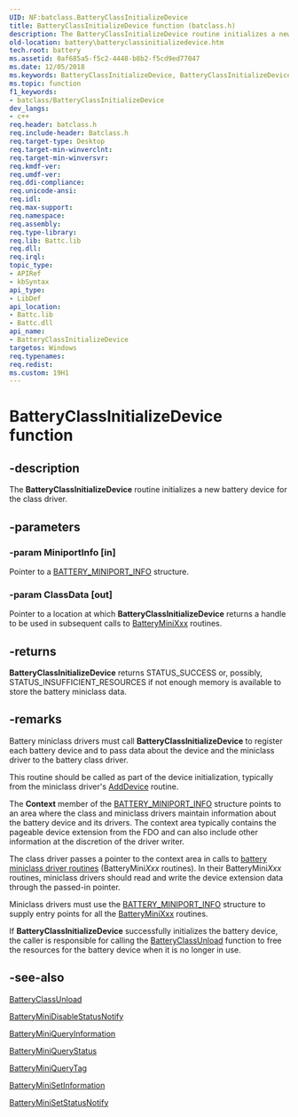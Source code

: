 ```yaml
---
UID: NF:batclass.BatteryClassInitializeDevice
title: BatteryClassInitializeDevice function (batclass.h)
description: The BatteryClassInitializeDevice routine initializes a new battery device for the class driver.
old-location: battery\batteryclassinitializedevice.htm
tech.root: battery
ms.assetid: 0af685a5-f5c2-4448-b8b2-f5cd9ed77047
ms.date: 12/05/2018
ms.keywords: BatteryClassInitializeDevice, BatteryClassInitializeDevice routine [Battery Devices], bat-rtn_19921d6e-cd86-40ad-86e3-acfc01fd8a56.xml, batclass/BatteryClassInitializeDevice, battery.batteryclassinitializedevice
ms.topic: function
f1_keywords:
- batclass/BatteryClassInitializeDevice
dev_langs:
- c++
req.header: batclass.h
req.include-header: Batclass.h
req.target-type: Desktop
req.target-min-winverclnt: 
req.target-min-winversvr: 
req.kmdf-ver: 
req.umdf-ver: 
req.ddi-compliance: 
req.unicode-ansi: 
req.idl: 
req.max-support: 
req.namespace: 
req.assembly: 
req.type-library: 
req.lib: Battc.lib
req.dll: 
req.irql: 
topic_type:
- APIRef
- kbSyntax
api_type:
- LibDef
api_location:
- Battc.lib
- Battc.dll
api_name:
- BatteryClassInitializeDevice
targetos: Windows
req.typenames: 
req.redist: 
ms.custom: 19H1
---
```


# BatteryClassInitializeDevice function


## -description


The <b>BatteryClassInitializeDevice</b> routine initializes a new battery device for the class driver.


## -parameters




### -param MiniportInfo [in]

Pointer to a <a href="https://docs.microsoft.com/windows/desktop/api/batclass/ns-batclass-battery_miniport_info">BATTERY_MINIPORT_INFO</a> structure.


### -param ClassData [out]

Pointer to a location at which <b>BatteryClassInitializeDevice</b> returns a handle to be used in subsequent calls to <a href="https://docs.microsoft.com/windows-hardware/drivers/ddi/content/_battery/">BatteryMiniXxx</a> routines.


## -returns



<b>BatteryClassInitializeDevice</b> returns STATUS_SUCCESS or, possibly, STATUS_INSUFFICIENT_RESOURCES if not enough memory is available to store the battery miniclass data.




## -remarks



Battery miniclass drivers must call <b>BatteryClassInitializeDevice</b> to register each battery device and to pass data about the device and the miniclass driver to the battery class driver.

This routine should be called as part of the device initialization, typically from the miniclass driver's <a href="https://docs.microsoft.com/windows-hardware/drivers/ddi/content/wdm/nc-wdm-driver_add_device">AddDevice</a> routine. 

The <b>Context</b> member of the <a href="https://docs.microsoft.com/windows/desktop/api/batclass/ns-batclass-battery_miniport_info">BATTERY_MINIPORT_INFO</a> structure points to an area where the class and miniclass drivers maintain information about the battery device and its drivers. The context area typically contains the pageable device extension from the FDO and can also include other information at the discretion of the driver writer.

The class driver passes a pointer to the context area in calls to <a href="https://docs.microsoft.com/windows-hardware/drivers/ddi/content/_battery/">battery miniclass driver routines</a> (BatteryMini<i>Xxx</i> routines). In their BatteryMini<i>Xxx</i> routines, miniclass drivers should read and write the device extension data through the passed-in pointer.

Miniclass drivers must use the <a href="https://docs.microsoft.com/windows/desktop/api/batclass/ns-batclass-battery_miniport_info">BATTERY_MINIPORT_INFO</a> structure to supply entry points for all the <a href="https://docs.microsoft.com/windows-hardware/drivers/ddi/content/_battery/">BatteryMiniXxx</a> routines.

If <b>BatteryClassInitializeDevice</b> successfully initializes the battery device, the caller is responsible for calling the <a href="https://docs.microsoft.com/windows/desktop/api/batclass/nf-batclass-batteryclassunload">BatteryClassUnload</a> function to free the resources for the battery device when it is no longer in use.




## -see-also




<a href="https://docs.microsoft.com/windows/desktop/api/batclass/nf-batclass-batteryclassunload">BatteryClassUnload</a>



<a href="https://docs.microsoft.com/windows/desktop/api/batclass/nc-batclass-bclass_disable_status_notify_callback">BatteryMiniDisableStatusNotify</a>



<a href="https://docs.microsoft.com/windows/desktop/api/batclass/nc-batclass-bclass_query_information_callback">BatteryMiniQueryInformation</a>



<a href="https://docs.microsoft.com/windows/desktop/api/batclass/nc-batclass-bclass_query_status_callback">BatteryMiniQueryStatus</a>



<a href="https://docs.microsoft.com/windows/desktop/api/batclass/nc-batclass-bclass_query_tag_callback">BatteryMiniQueryTag</a>



<a href="https://docs.microsoft.com/windows/desktop/api/batclass/nc-batclass-bclass_set_information_callback">BatteryMiniSetInformation</a>



<a href="https://docs.microsoft.com/windows/desktop/api/batclass/nc-batclass-bclass_set_status_notify_callback">BatteryMiniSetStatusNotify</a>
 

 

